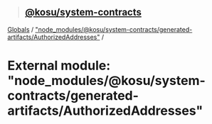 > ## [@kosu/system-contracts](../README.md)

[Globals](../globals.md) / ["node_modules/@kosu/system-contracts/generated-artifacts/AuthorizedAddresses"](_node_modules__kosu_system_contracts_generated_artifacts_authorizedaddresses_.md) /

# External module: "node_modules/@kosu/system-contracts/generated-artifacts/AuthorizedAddresses"